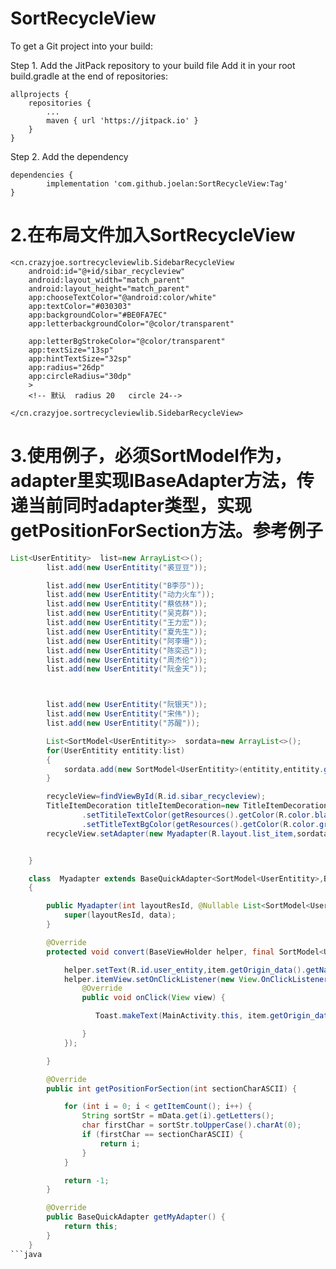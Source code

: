 # SortRecycleView

To get a Git project into your build:

Step 1. Add the JitPack repository to your build file
Add it in your root build.gradle at the end of repositories:

	allprojects {
		repositories {
			...
			maven { url 'https://jitpack.io' }
		}
	}
Step 2. Add the dependency

	dependencies {
	        implementation 'com.github.joelan:SortRecycleView:Tag'
	}


# 2.在布局文件加入SortRecycleView

    <cn.crazyjoe.sortrecycleviewlib.SidebarRecycleView
        android:id="@+id/sibar_recycleview"
        android:layout_width="match_parent"
        android:layout_height="match_parent"
        app:chooseTextColor="@android:color/white"
        app:textColor="#030303"
        app:backgroundColor="#BE0FA7EC"
        app:letterbackgroundColor="@color/transparent"

        app:letterBgStrokeColor="@color/transparent"
        app:textSize="13sp"
        app:hintTextSize="32sp"
        app:radius="26dp"
        app:circleRadius="30dp"
        >
        <!-- 默认  radius 20   circle 24-->

    </cn.crazyjoe.sortrecycleviewlib.SidebarRecycleView>





# 3.使用例子，必须SortModel作为，adapter里实现IBaseAdapter方法，传递当前同时adapter类型，实现 getPositionForSection方法。参考例子

```java
List<UserEntitity>  list=new ArrayList<>();
        list.add(new UserEntitity("裘豆豆"));

        list.add(new UserEntitity("B李莎"));
        list.add(new UserEntitity("动力火车"));
        list.add(new UserEntitity("蔡依林"));
        list.add(new UserEntitity("吴克群"));
        list.add(new UserEntitity("王力宏"));
        list.add(new UserEntitity("夏先生"));
        list.add(new UserEntitity("阿李珊"));
        list.add(new UserEntitity("陈奕迅"));
        list.add(new UserEntitity("周杰伦"));
        list.add(new UserEntitity("阮金天"));



        list.add(new UserEntitity("阮银天"));
        list.add(new UserEntitity("宋伟"));
        list.add(new UserEntitity("苏醒"));

        List<SortModel<UserEntitity>>  sordata=new ArrayList<>();
        for(UserEntitity entitity:list)
        {
            sordata.add(new SortModel<UserEntitity>(entitity,entitity.getName()));
        }

        recycleView=findViewById(R.id.sibar_recycleview);
        TitleItemDecoration titleItemDecoration=new TitleItemDecoration.Builder<UserEntitity>(this,sordata)
                .setTitileTextColor(getResources().getColor(R.color.black))
                .setTitleTextBgColor(getResources().getColor(R.color.gray)).build();
        recycleView.setAdapter(new Myadapter(R.layout.list_item,sordata),sordata,titleItemDecoration);


    }

    class  Myadapter extends BaseQuickAdapter<SortModel<UserEntitity>,BaseViewHolder> implements IBaseAdapter<BaseQuickAdapter>
    {

        public Myadapter(int layoutResId, @Nullable List<SortModel<UserEntitity>> data) {
            super(layoutResId, data);
        }

        @Override
        protected void convert(BaseViewHolder helper, final SortModel<UserEntitity> item) {

            helper.setText(R.id.user_entity,item.getOrigin_data().getName());
            helper.itemView.setOnClickListener(new View.OnClickListener() {
                @Override
                public void onClick(View view) {

                   Toast.makeText(MainActivity.this, item.getOrigin_data().getName(),Toast.LENGTH_SHORT).show();

                }
            });

        }

        @Override
        public int getPositionForSection(int sectionCharASCII) {

            for (int i = 0; i < getItemCount(); i++) {
                String sortStr = mData.get(i).getLetters();
                char firstChar = sortStr.toUpperCase().charAt(0);
                if (firstChar == sectionCharASCII) {
                    return i;
                }
            }

            return -1;
        }

        @Override
        public BaseQuickAdapter getMyAdapter() {
            return this;
        }
    }
```java

